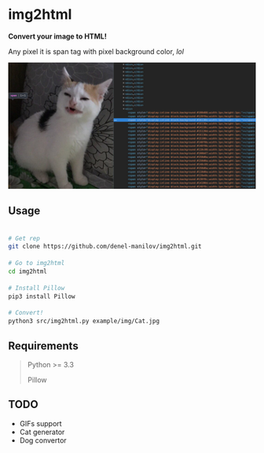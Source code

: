 # img2html

**Convert your image to HTML!**

Any pixel it is span tag with pixel background color, *lol*

![img2html](doc/img/a.jpg?raw=true "Example image")

## Usage

```bash

# Get rep
git clone https://github.com/denel-manilov/img2html.git

# Go to img2html
cd img2html

# Install Pillow
pip3 install Pillow

# Convert!
python3 src/img2html.py example/img/Cat.jpg

```

## Requirements

> Python >= 3.3
>
> Pillow

## TODO

*   GIFs support
*   Cat generator
*   Dog convertor

